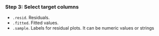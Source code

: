 ### Step 3: Select target columns
- `.resid`. Residuals.
- `.fitted`. Fitted values.
- `.sample`. Labels for residual plots. It can be numeric values or strings


